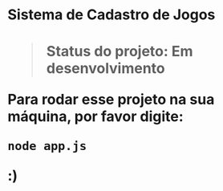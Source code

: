 <h1>Sistema de Cadastro de Jogos<h1>

> Status do projeto: Em desenvolvimento

Para rodar esse projeto na sua máquina, por favor digite:
```
node app.js
```

:)
